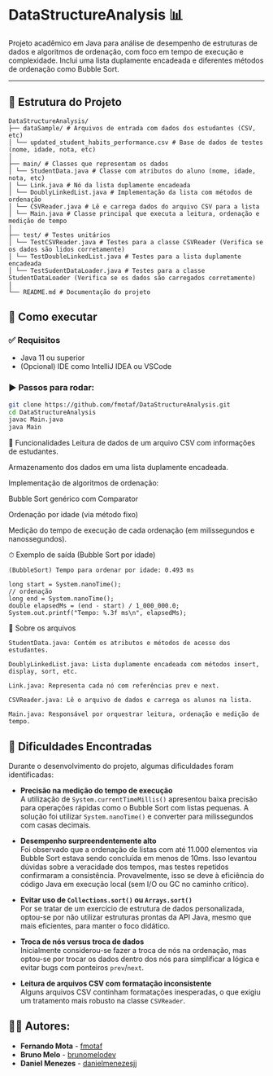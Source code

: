 # DataStructureAnalysis 📊

Projeto acadêmico em Java para análise de desempenho de estruturas de dados e algoritmos de ordenação, com foco em tempo de execução e complexidade. Inclui uma lista duplamente encadeada e diferentes métodos de ordenação como Bubble Sort.

---

## 📂 Estrutura do Projeto

```
DataStructureAnalysis/
├── dataSample/ # Arquivos de entrada com dados dos estudantes (CSV, etc)
│ └── updated_student_habits_performance.csv # Base de dados de testes (nome, idade, nota, etc)
│
├── main/ # Classes que representam os dados
│ └── StudentData.java # Classe com atributos do aluno (nome, idade, nota, etc)
│ └── Link.java # Nó da lista duplamente encadeada
│ └── DoublyLinkedList.java # Implementação da lista com métodos de ordenação
│ └── CSVReader.java # Lê e carrega dados do arquivo CSV para a lista
│ └── Main.java # Classe principal que executa a leitura, ordenação e medição de tempo
│
├── test/ # Testes unitários
│ └── TestCSVReader.java # Testes para a classe CSVReader (Verifica se os dados são lidos corretamente)
│ └── TestDoubleLinkedList.java # Testes para a lista duplamente encadeada 
│ └── TestSudentDataLoader.java # Testes para a classe StudentDataLoader (Verifica se os dados são carregados corretamente)
│
└── README.md # Documentação do projeto
```


## 🚀 Como executar

### ✅ Requisitos

- Java 11 ou superior
- (Opcional) IDE como IntelliJ IDEA ou VSCode

### ▶️ Passos para rodar:

```bash
git clone https://github.com/fmotaf/DataStructureAnalysis.git
cd DataStructureAnalysis
javac Main.java
java Main
```

🧠 Funcionalidades
Leitura de dados de um arquivo CSV com informações de estudantes.

Armazenamento dos dados em uma lista duplamente encadeada.

Implementação de algoritmos de ordenação:

Bubble Sort genérico com Comparator

Ordenação por idade (via método fixo)

Medição do tempo de execução de cada ordenação (em milissegundos e nanossegundos).

⏱ Exemplo de saída (Bubble Sort por idade)
```
(BubbleSort) Tempo para ordenar por idade: 0.493 ms
````

```
long start = System.nanoTime();
// ordenação
long end = System.nanoTime();
double elapsedMs = (end - start) / 1_000_000.0;
System.out.printf("Tempo: %.3f ms\n", elapsedMs);
```

📄 Sobre os arquivos
```
StudentData.java: Contém os atributos e métodos de acesso dos estudantes.

DoublyLinkedList.java: Lista duplamente encadeada com métodos insert, display, sort, etc.

Link.java: Representa cada nó com referências prev e next.

CSVReader.java: Lê o arquivo de dados e carrega os alunos na lista.

Main.java: Responsável por orquestrar leitura, ordenação e medição de tempo.
```

## 🚧 Dificuldades Encontradas

Durante o desenvolvimento do projeto, algumas dificuldades foram identificadas:

- **Precisão na medição do tempo de execução**  
  A utilização de `System.currentTimeMillis()` apresentou baixa precisão para operações rápidas como o Bubble Sort com listas pequenas. A solução foi utilizar `System.nanoTime()` e converter para milissegundos com casas decimais.

- **Desempenho surpreendentemente alto**  
  Foi observado que a ordenação de listas com até 11.000 elementos via Bubble Sort estava sendo concluída em menos de 10ms. Isso levantou dúvidas sobre a veracidade dos tempos, mas testes repetidos confirmaram a consistência. Provavelmente, isso se deve à eficiência do código Java em execução local (sem I/O ou GC no caminho crítico).

- **Evitar uso de `Collections.sort()` ou `Arrays.sort()`**  
  Por se tratar de um exercício de estrutura de dados personalizada, optou-se por não utilizar estruturas prontas da API Java, mesmo que mais eficientes, para manter o foco didático.

- **Troca de nós versus troca de dados**  
  Inicialmente considerou-se fazer a troca de nós na ordenação, mas optou-se por trocar os dados dentro dos nós para simplificar a lógica e evitar bugs com ponteiros `prev`/`next`.

- **Leitura de arquivos CSV com formatação inconsistente**  
  Alguns arquivos CSV continham formatações inesperadas, o que exigiu um tratamento mais robusto na classe `CSVReader`.

## 🙋‍♂️ Autores:

- **Fernando Mota** - [fmotaf](https://github.com/fmotaf)
- **Bruno Melo** - [brunomelodev](https://github.com/BrunoOliMelo)
- **Daniel Menezes** - [danielmenezesjj](https://github.com/danielmenezesjj)